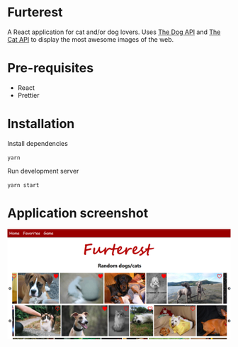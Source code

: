 # Furterest

A React application for cat and/or dog lovers. Uses [The Dog API](https://dog.ceo/dog-api/) and [The Cat API](https://thecatapi.com/) to display the most awesome images of the web.

# Pre-requisites

- React
- Prettier

# Installation

Install dependencies

`yarn`

Run development server

`yarn start`

# Application screenshot

![](public/Captura.PNG)
